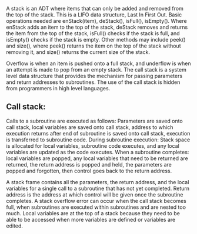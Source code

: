
A stack is an ADT where items that can only be added and removed from the top of the stack. This is a LIFO data structure, Last In First Out. Basic operations needed are enStack(item), deStack(), isFull(), isEmpty(). Where enStack adds an item to the top of the stack, deStack removes and returns the item from the top of the stack, isFull() checks if the stack is full, and isEmpty() checks if the stack is empty. Other methods may include peek() and size(), where peek() returns the item on the top of the stack without removing it, and size() returns the current size of the stack.

Overflow is when an item is pushed onto a full stack, and underflow is when an attempt is made to pop from an empty stack. The call stack is a system level data structure that provides the mechanism for passing parameters and return addresses to subroutines. The use of the call stack is hidden from programmers in high level languages.

## Call stack:

Calls to a subroutine are executed as follows: Parameters are saved onto call stack, local variables are saved onto call stack, address to which execution returns after end of subroutine is saved onto call stack, execution is transferred to subroutine code. During subroutine execution: Stack space is allocated for local variables, subroutine code executes, and any local variables are updated as the code executes. When a subroutine completes: local variables are popped, any local variables that need to be returned are returned, the return address is popped and held, the parameters are popped and forgotten, then control goes back to the return address.

A stack frame contains all the parameters, the return address, and the local variables for a single call to a subroutine that has not yet completed. Return address is the address at which control will be given once the subroutine completes. A stack overflow error can occur when the call stack becomes full, when subroutines are executed within subroutines and are nested too much. Local variables are at the top of a stack because they need to be able to be accessed when more variables are defined or variables are edited.
